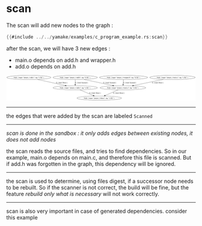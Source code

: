 # scan

The scan will add new nodes to the graph :

```rust
{{#include ../../yamake/examples/c_program_example.rs:scan}}
```

after the scan, we will have 3 new edges :
- main.o depends on add.h and wrapper.h
- add.o depends on add.h


![graph plot after scan](./out2.png)

---

the edges that were added by the scan are labeled `Scanned`

---

*scan is done in the sandbox : it only adds edges between existing nodes, it does not add nodes*

the scan reads the source files, and tries to find dependencies. So in our example, main.o depends on main.c, and therefore this file is scanned.
But if add.h was forgotten in the graph, this dependency will be ignored.

---

the scan is used to determine, using files digest, if a successor node needs to be rebuilt. So if the scanner is not correct, the build will be fine,
but the feature *rebuild only what is necessary* will not work correctly.


---

scan is also very important in case of generated dependencies. consider this example
